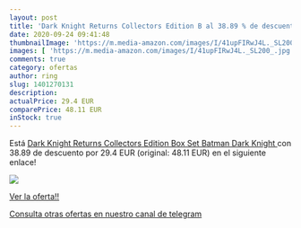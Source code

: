 ```yaml
---
layout: post
title: 'Dark Knight Returns Collectors Edition B al 38.89 % de descuento'
date: 2020-09-24 09:41:48
thumbnailImage: 'https://m.media-amazon.com/images/I/41upFIRwJ4L._SL200_.jpg'
images: [ 'https://m.media-amazon.com/images/I/41upFIRwJ4L._SL200_.jpg' ]
comments: true
category: ofertas
author: ring
slug: 1401270131
description:
actualPrice: 29.4 EUR
comparePrice: 48.11 EUR
inStock: true
---
```


Está [Dark Knight Returns Collectors Edition Box Set  Batman Dark Knight ](https://www.amazon.com/dp/1401270131/?tag=redken08-20) con 38.89 de descuento por 29.4 EUR (original: 48.11 EUR) en el siguiente enlace!

[![](https://m.media-amazon.com/images/I/41upFIRwJ4L._SL200_.jpg)](https://www.amazon.com/dp/1401270131/?tag=redken08-20)

[Ver la oferta!!](https://www.amazon.com/dp/1401270131/?tag=redken08-20)

[Consulta otras ofertas en nuestro canal de telegram](https://t.me/s/ofertas25)
